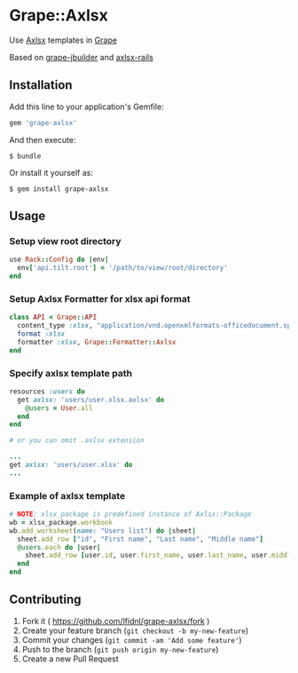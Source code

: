 # Grape::Axlsx

Use [Axlsx](https://github.com/randym/axlsx) templates in [Grape](https://github.com/ruby-grape/grape)

Based on [grape-jbuilder](https://github.com/milkcocoa/grape-jbuilder) and [axlsx-rails](https://github.com/straydogstudio/axlsx_rails)

## Installation

Add this line to your application's Gemfile:

```ruby
gem 'grape-axlsx'
```

And then execute:

    $ bundle

Or install it yourself as:

    $ gem install grape-axlsx

## Usage

### Setup view root directory

```ruby
use Rack::Config do |env|
  env['api.tilt.root'] = '/path/to/view/root/directory'
end
```

### Setup Axlsx Formatter for xlsx api format

```ruby
class API < Grape::API
  content_type :xlsx, "application/vnd.openxmlformats-officedocument.spreadsheetml.sheet"
  format :xlsx
  formatter :xlsx, Grape::Formatter::Axlsx
end
```

### Specify axlsx template path

```ruby
resources :users do
  get axlsx: 'users/user.xlsx.axlsx' do
    @users = User.all
  end
end

# or you can omit .axlsx extension

...
get axlsx: 'users/user.xlsx' do
...
```

### Example of axlsx template

```ruby
# NOTE: xlsx_package is predefined instance of Axlsx::Package
wb = xlsx_package.workbook
wb.add_worksheet(name: "Users list") do |sheet|
  sheet.add_row ["id", "First name", "Last name", "Middle name"]
  @users.each do |user|
    sheet.add_row [user.id, user.first_name, user.last_name, user.middle_name]
  end
end
```

## Contributing

1. Fork it ( https://github.com/lfidnl/grape-axlsx/fork )
2. Create your feature branch (`git checkout -b my-new-feature`)
3. Commit your changes (`git commit -am 'Add some feature'`)
4. Push to the branch (`git push origin my-new-feature`)
5. Create a new Pull Request
